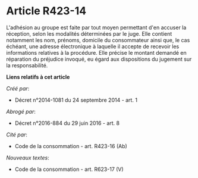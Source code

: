 # Article R423-14

L'adhésion au groupe est faite par tout moyen permettant d'en accuser la réception, selon les modalités déterminées par le
juge. Elle contient notamment les nom, prénoms, domicile du consommateur ainsi que, le cas échéant, une adresse électronique
à laquelle il accepte de recevoir les informations relatives à la procédure. Elle précise le montant demandé en réparation du
préjudice invoqué, eu égard aux dispositions du jugement sur la responsabilité.

**Liens relatifs à cet article**

_Créé par_:

  - Décret n°2014-1081 du 24 septembre 2014 - art. 1

_Abrogé par_:

  - Décret n°2016-884 du 29 juin 2016 - art. 8

_Cité par_:

  - Code de la consommation - art. R423-16 (Ab)

_Nouveaux textes_:

  - Code de la consommation - art. R623-17 (V)
